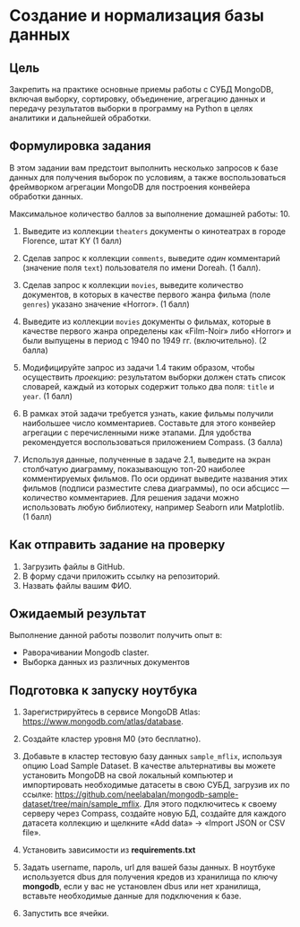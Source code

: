 # Создание и нормализация базы данных

## Цель
Закрепить на практике основные приемы работы с СУБД MongoDB, включая выборку, сортировку, объединение, агрегацию данных и передачу результатов выборки в программу на Python в целях аналитики и дальнейшей обработки.

## Формулировка задания
В этом задании вам предстоит выполнить несколько запросов к базе данных для получения выборок по условиям, а также воспользоваться фреймворком агрегации MongoDB для построения конвейера обработки данных.

Максимальное количество баллов за выполнение домашней работы: 10.

1. Выведите из коллекции `theaters` документы о кинотеатрах в городе Florence, штат KY (1 балл)

2. Сделав запрос к коллекции `comments`, выведите _один_ комментарий (значение поля `text`) пользователя по имени Doreah. (1 балл).

3. Сделав запрос к коллекции `movies`, выведите количество документов, в которых в качестве первого жанра фильма (поле `genres`) указано значение «Horror». (1 балл)

4. Выведите из коллекции `movies` документы о фильмах, которые в качестве первого жанра определены как «Film-Noir» либо «Horror» и были выпущены в период с 1940 по 1949 гг. (включительно). (2 балла)

5. Модифицируйте запрос из задачи 1.4 таким образом, чтобы осуществить _проекцию_: результатом выборки должен стать список словарей, каждый из которых содержит только два поля: `title` и `year`. (1 балл)

6. В рамках этой задачи требуется узнать, какие фильмы получили наибольшее число комментариев. Составьте для этого конвейер агрегации с перечисленными ниже этапами. Для удобства рекомендуется воспользоваться приложением Compass. (3 балла)

7. Используя данные, полученные в задаче 2.1, выведите на экран столбчатую диаграмму, показывающую топ-20 наиболее комментируемых фильмов. По оси ординат выведите названия этих фильмов (подписи разместите слева диаграммы), по оси абсцисс — количество комментариев. Для решения задачи можно использовать любую библиотеку, например Seaborn или Matplotlib. (1 балл)

## Как отправить задание на проверку
1. Загрузить файлы в GitHub.
2. В форму сдачи приложить ссылку на репозиторий.
3. Назвать файлы вашим ФИО.

## Ожидаемый результат
Выполнение данной работы позволит получить опыт в:
- Раворачивании Mongodb claster.
- Выборка данных из различных документов

## Подготовка к запуску ноутбука
1. Зарегистрируйтесь в сервисе MongoDB Atlas: https://www.mongodb.com/atlas/database.
2. Создайте кластер уровня M0 (это бесплатно).
3. Добавьте в кластер тестовую базу данных `sample_mflix`, используя опцию Load Sample Dataset.
В качестве альтернативы вы можете установить MongoDB на свой локальный компьютер и импортировать необходимые датасеты в свою СУБД, загрузив их по ссылке: https://github.com/neelabalan/mongodb-sample-dataset/tree/main/sample_mflix. Для этого подключитесь к своему серверу через Compass, создайте новую БД, создайте для каждого датасета коллекцию и щелкните «Add data» → «Import JSON or CSV file».

4. Установить зависимости из **requirements.txt**
5. Задать username, пароль, url для вашей базы данных. В ноутбуке используется dbus для получения кредов из хранилища по ключу **mongodb**, если у вас не установлен dbus или нет хранилища, вставьте необходимые данные для подключения к базе. 
6. Запустить все ячейки.